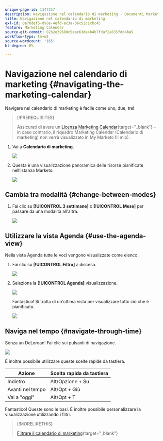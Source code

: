 ```yaml
---
unique-page-id: 1147257
description: Navigazione nel calendario di marketing - Documenti Marketo - Documentazione del prodotto
title: Navigazione nel calendario di marketing
exl-id: 0a70def5-d98e-4efd-ac3a-36c52c1cbc45
feature: Marketing Calendar
source-git-commit: 02b2e39580c5eac63de4b4b7fdaf2a835fdd4ba5
workflow-type: tm+mt
source-wordcount: '165'
ht-degree: 0%

---
```


# Navigazione nel calendario di marketing {#navigating-the-marketing-calendar}

Navigare nel calendario di marketing è facile come uno, due, tre!

>[!PREREQUISITES]
>
>Assicurati di avere un [Licenza Marketing Calendar](/help/marketo/product-docs/core-marketo-concepts/marketing-calendar/understanding-the-calendar/issue-revoke-a-marketing-calendar-license.md){target="_blank"} - in caso contrario, il riquadro Marketing Calendar (Calendario di marketing) non verrà visualizzato in My Marketo (Il mio).

1. Vai a **Calendario di marketing**.

   ![](assets/2017-05-10-15-30-47.png)

1. Questa è una visualizzazione panoramica delle risorse pianificate nell’istanza Marketo.

   ![](assets/image2014-9-15-16-3a44-3a22.png)

## Cambia tra modalità {#change-between-modes}

1. Fai clic su **[!UICONTROL 3 settimane]** o **[!UICONTROL Mese]** per passare da una modalità all&#39;altra.

   ![](assets/image2014-9-15-16-3a46-3a16.png)

## Utilizzare la vista Agenda {#use-the-agenda-view}

Nella vista Agenda tutte le voci vengono visualizzate come elenco.

1. Fai clic su **[!UICONTROL Filtro]** a discesa.

   ![](assets/image2014-9-26-10-3a29-3a6.png)

1. Seleziona la **[!UICONTROL Agenda]** visualizzazione.

   ![](assets/image2014-9-26-10-3a29-3a36.png)

   Fantastico! Si tratta di un&#39;ottima vista per visualizzare tutto ciò che è pianificato.

   ![](assets/image2014-9-26-10-3a30-3a9.png)

## Naviga nel tempo {#navigate-through-time}

Senza un DeLorean! Fai clic sui pulsanti di navigazione.

![](assets/image2014-9-26-10-3a31-3a25.png)

È inoltre possibile utilizzare queste scelte rapide da tastiera.

| Azione | Scelta rapida da tastiera |
|---|---|
| Indietro | Alt/Opzione + Su |
| Avanti nel tempo | Alt/Opt + Giù |
| Vai a &quot;oggi&quot; | Alt/Opt + T |

Fantastico! Queste sono le basi. È inoltre possibile personalizzare la visualizzazione utilizzando i filtri.

>[!MORELIKETHIS]
>
>[Filtrare il calendario di marketing](/help/marketo/product-docs/core-marketo-concepts/marketing-calendar/working-with-the-calendar/filtering-the-marketing-calendar.md){target="_blank"}
